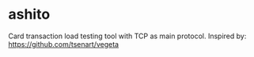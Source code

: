# ashito

Card transaction load testing tool with TCP as main protocol. Inspired by: https://github.com/tsenart/vegeta
